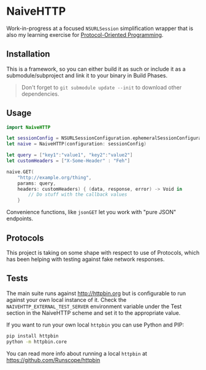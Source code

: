 # NaiveHTTP

Work-in-progress at a focused `NSURLSession` simplification wrapper that is also my learning exercise for [Protocol-Oriented Programming](https://developer.apple.com/videos/wwdc/2015/?id=408).

## Installation

This is a framework, so you can either build it as such or include it as a submodule/subproject and link it to your binary in Build Phases.

> Don't forget to `git submodule update --init` to download other dependencies.

## Usage

```swift
import NaiveHTTP

let sessionConfig = NSURLSessionConfiguration.ephemeralSessionConfiguration()
let naive = NaiveHTTP(configuration: sessionConfig)

let query = ["key1":"value1", "key2":"value2"]
let customHeaders = ["X-Some-Header" : "Feh"]

naive.GET(
    "http://example.org/thing", 
    params: query,
    headers: customHeaders) { (data, response, error) -> Void in
        // Do stuff with the callback values
    }
```

Convenience functions, like `jsonGET` let you work with "pure JSON" endpoints.

## Protocols

This project is taking on some shape with respect to use of Protocols, which has been helping with testing against fake network responses.

## Tests

The main suite runs against <http://httpbin.org> but is configurable to run against your own local instance of it. Check the `NAIVEHTTP_EXTERNAL_TEST_SERVER` environment variable under the Test section in the NaiveHTTP scheme and set it to the appropriate value.

If you want to run your own local `httpbin` you can use Python and PIP:

```sh
pip install httpbin
python -m httpbin.core
```

You can read more info about running a local `httpbin` at <https://github.com/Runscope/httpbin>



